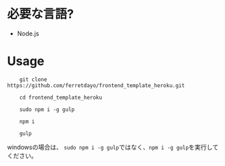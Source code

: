 # 必要な言語?

 - Node.js

# Usage

		git clone https://github.com/ferretdayo/frontend_template_heroku.git

		cd frontend_template_heroku

		sudo npm i -g gulp

		npm i

		gulp

windowsの場合は、 `sudo npm i -g gulp`ではなく、`npm i -g gulp`を実行してください。

